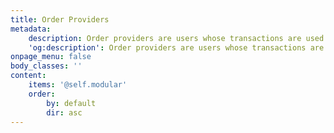 ```yaml
---
title: Order Providers
metadata:
    description: Order providers are users whose transactions are used to establish order on the DAG.
    'og:description': Order providers are users whose transactions are used to establish order on the DAG.
onpage_menu: false
body_classes: ''
content:
    items: '@self.modular'
    order:
        by: default
        dir: asc
---
```

